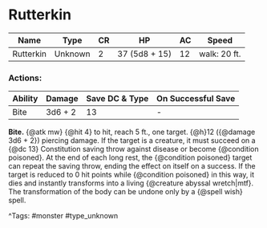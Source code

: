 # Rutterkin

| Name | Type | CR | HP | AC | Speed |
|------|------|----|----|----|-------|
| Rutterkin | Unknown | 2 | 37 (5d8 + 15) | 12 | walk: 20 ft. |

### Actions:

| Ability | Damage | Save DC & Type | On Successful Save |
|---------|--------|----------------|--------------------|
| Bite | 3d6 + 2 | 13 | - |


**Bite.** {@atk mw} {@hit 4} to hit, reach 5 ft., one target. {@h}12 ({@damage 3d6 + 2}) piercing damage. If the target is a creature, it must succeed on a {@dc 13} Constitution saving throw against disease or become {@condition poisoned}. At the end of each long rest, the {@condition poisoned} target can repeat the saving throw, ending the effect on itself on a success. If the target is reduced to 0 hit points while {@condition poisoned} in this way, it dies and instantly transforms into a living {@creature abyssal wretch|mtf}. The transformation of the body can be undone only by a {@spell wish} spell.

^Tags: #monster #type_unknown